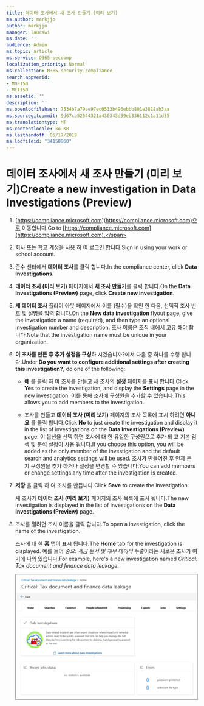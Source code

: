 ```yaml
---
title: 데이터 조사에서 새 조사 만들기 (미리 보기)
ms.author: markjjo
author: markjjo
manager: laurawi
ms.date: ''
audience: Admin
ms.topic: article
ms.service: O365-seccomp
localization_priority: Normal
ms.collection: M365-security-compliance
search.appverid:
- MOE150
- MET150
ms.assetid: ''
description: ''
ms.openlocfilehash: 7534b7a79ae97ec0513b496ebbb801e3818ab3aa
ms.sourcegitcommit: 9d67cb52544321a430343d39eb336112c1a11d35
ms.translationtype: MT
ms.contentlocale: ko-KR
ms.lasthandoff: 05/17/2019
ms.locfileid: "34150960"
---
```

# <a name="create-a-new-investigation-in-data-investigations-preview"></a><span data-ttu-id="e9d0a-102">데이터 조사에서 새 조사 만들기 (미리 보기)</span><span class="sxs-lookup"><span data-stu-id="e9d0a-102">Create a new investigation in Data Investigations (Preview)</span></span>

1. <span data-ttu-id="e9d0a-103">[https://compliance.microsoft.com](https://compliance.microsoft.com)으로 이동합니다.</span><span class="sxs-lookup"><span data-stu-id="e9d0a-103">Go to [https://compliance.microsoft.com](https://compliance.microsoft.com).</span></span>
    
2. <span data-ttu-id="e9d0a-104">회사 또는 학교 계정을 사용 하 여 로그인 합니다.</span><span class="sxs-lookup"><span data-stu-id="e9d0a-104">Sign in using your work or school account.</span></span>
    
3. <span data-ttu-id="e9d0a-105">준수 센터에서 **데이터 조사**를 클릭 합니다.</span><span class="sxs-lookup"><span data-stu-id="e9d0a-105">In the compliance center, click **Data Investigations**.</span></span>
 
4. <span data-ttu-id="e9d0a-106">**데이터 조사 (미리 보기)** 페이지에서 **새 조사 만들기**를 클릭 합니다.</span><span class="sxs-lookup"><span data-stu-id="e9d0a-106">On the **Data Investigations (Preview)** page, click **Create new investigation**.</span></span>
    
5. <span data-ttu-id="e9d0a-107">**새 데이터 조사** 플라이 아웃 페이지에서 이름 (필수)을 확인 한 다음, 선택적 조사 번호 및 설명을 입력 합니다.</span><span class="sxs-lookup"><span data-stu-id="e9d0a-107">On the **New data investigation** flyout page, give the investigation a name (required), and then type an optional investigation number and description.</span></span> <span data-ttu-id="e9d0a-108">조사 이름은 조직 내에서 고유 해야 합니다.</span><span class="sxs-lookup"><span data-stu-id="e9d0a-108">Note that the investigation name must be unique in your organization.</span></span>

6. <span data-ttu-id="e9d0a-109">**이 조사를 만든 후 추가 설정을 구성**하 시겠습니까?에서 다음 중 하나를 수행 합니다.</span><span class="sxs-lookup"><span data-stu-id="e9d0a-109">Under **Do you want to configure additional settings after creating this investigation?**, do one of the following:</span></span>

    - <span data-ttu-id="e9d0a-110">**예** 를 클릭 하 여 조사를 만들고 새 조사의 **설정** 페이지를 표시 합니다.</span><span class="sxs-lookup"><span data-stu-id="e9d0a-110">Click **Yes** to create the investigation, and display the **Settings** page in the new investigation.</span></span> <span data-ttu-id="e9d0a-111">이를 통해 조사에 구성원을 추가할 수 있습니다.</span><span class="sxs-lookup"><span data-stu-id="e9d0a-111">This allows you to add members to the investigation.</span></span>
    
    - <span data-ttu-id="e9d0a-112">조사를 만들고 **데이터 조사 (미리 보기)** 페이지의 조사 목록에 표시 하려면 **아니요** 를 클릭 합니다.</span><span class="sxs-lookup"><span data-stu-id="e9d0a-112">Click **No** to just create the investigation and display it in the list of investigations on the **Data Investigations (Preview)** page.</span></span> <span data-ttu-id="e9d0a-113">이 옵션을 선택 하면 조사에 대 한 유일한 구성원으로 추가 되 고 기본 검색 및 분석 설정이 사용 됩니다.</span><span class="sxs-lookup"><span data-stu-id="e9d0a-113">If you choose this option, you will be added as the only member of the investigation and the default search and analytics settings will be used.</span></span> <span data-ttu-id="e9d0a-114">조사가 만들어진 후 언제 든 지 구성원을 추가 하거나 설정을 변경할 수 있습니다.</span><span class="sxs-lookup"><span data-stu-id="e9d0a-114">You can add members or change settings any time after the investigation is created.</span></span>

7. <span data-ttu-id="e9d0a-115">**저장** 을 클릭 하 여 조사를 만듭니다.</span><span class="sxs-lookup"><span data-stu-id="e9d0a-115">Click **Save** to create the investigation.</span></span>

    <span data-ttu-id="e9d0a-116">새 조사가 **데이터 조사 (미리 보기)** 페이지의 조사 목록에 표시 됩니다.</span><span class="sxs-lookup"><span data-stu-id="e9d0a-116">The new investigation is displayed in the list of investigations on the **Data Investigations (Preview)** page.</span></span> 

8. <span data-ttu-id="e9d0a-117">조사를 열려면 조사 이름을 클릭 합니다.</span><span class="sxs-lookup"><span data-stu-id="e9d0a-117">To open a investigation, click the name of the investigation.</span></span> 

    <span data-ttu-id="e9d0a-118">조사에 대 한 **홈** 탭이 표시 됩니다.</span><span class="sxs-lookup"><span data-stu-id="e9d0a-118">The **Home** tab for the investigation is displayed.</span></span> <span data-ttu-id="e9d0a-119">예를 들어 *중요: 세금 문서 및 재무 데이터 누출*이라는 새로운 조사가 여기에 나와 있습니다.</span><span class="sxs-lookup"><span data-stu-id="e9d0a-119">For example, here's a new investigation named *Critical: Tax document and finance data leakage*.</span></span>

    ![데이터 조사에서 새 조사를 위한 홈 탭](../media/NewDataInvestigations.png)
